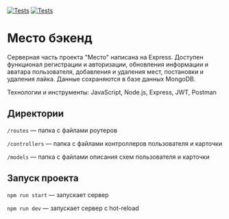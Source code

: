 [![Tests](../../actions/workflows/tests-13-sprint.yml/badge.svg)](../../actions/workflows/tests-13-sprint.yml) [![Tests](../../actions/workflows/tests-14-sprint.yml/badge.svg)](../../actions/workflows/tests-14-sprint.yml)
# Место бэкенд

Серверная часть проекта "Место" написана на Express. 
Доступен функционал регистрации и авторизации, обновления информации и аватара пользователя, добавления и удаления мест, постановки и удаления лайка. 
Данные сохраняются в базе данных MongoDB.

Технологии и инструменты: JavaScript, Node.js, Express, JWT, Postman

## Директории

`/routes` — папка с файлами роутеров

`/controllers` — папка с файлами контроллеров пользователя и карточки

`/models` — папка с файлами описания схем пользователя и карточки

## Запуск проекта

`npm run start` — запускает сервер

`npm run dev` — запускает сервер с hot-reload
